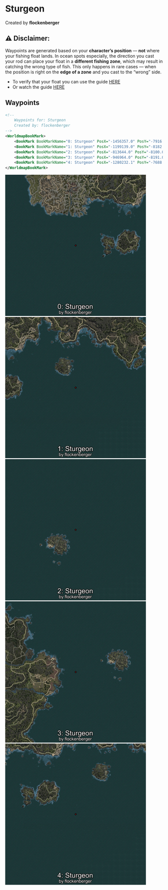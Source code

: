 # Sturgeon
Created by **flockenberger**

## ⚠️ Disclaimer:
Waypoints are generated based on your __**character’s position**__ — __not__ where your fishing float lands.
In ocean spots especially, the direction you cast your rod can place your float in a **different fishing zone**, which may result in catching the wrong type of fish.
This only happens in rare cases — when the position is right on the **edge of a zone** and you cast to the “wrong” side.

- To verify that your float you can use the guide [HERE](https://flockenberger.github.io/bdo-fish-position/)
- Or watch the guide [HERE](https://youtu.be/t-VXcRoNojk)

## Waypoints
```xml
<!--
    Waypoints for: Sturgeon
    Created by: flockenberger
-->
<WorldmapBookMark>
    <BookMark BookMarkName="0: Sturgeon" PosX="-1456357.0" PosY="-7916.0" PosZ="1019284.0" />
    <BookMark BookMarkName="1: Sturgeon" PosX="-1199139.0" PosY="-8182.0" PosZ="1025478.0" />
    <BookMark BookMarkName="2: Sturgeon" PosX="-813644.0" PosY="-8100.0" PosZ="1369061.0" />
    <BookMark BookMarkName="3: Sturgeon" PosX="-946964.0" PosY="-8191.0" PosZ="1311064.0" />
    <BookMark BookMarkName="4: Sturgeon" PosX="-1280232.1" PosY="-7688.9907" PosZ="979389.25" />
</WorldmapBookMark>
```

<img src="./Sturgeon_0_Preview.webp" width="450"/> <img src="./Sturgeon_1_Preview.webp" width="450"/> <img src="./Sturgeon_2_Preview.webp" width="450"/> <img src="./Sturgeon_3_Preview.webp" width="450"/> <img src="./Sturgeon_4_Preview.webp" width="450"/> 